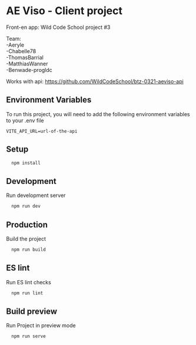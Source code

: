 # AE Viso - Client project

Front-en app: Wild Code School project #3

Team:  
 -Aeryle  
 -Chabelle78  
 -ThomasBarrial  
 -MatthiasWanner  
 -Benwade-progldc

Works with api: https://github.com/WildCodeSchool/btz-0321-aeviso-api

## Environment Variables

To run this project, you will need to add the following environment variables to your .env file

`VITE_API_URL=url-of-the-api`

## Setup

```bash
  npm install
```

## Development

Run development server

```bash
  npm run dev
```

## Production

Build the project

```bash
  npm run build
```

## ES lint

Run ES lint checks

```bash
  npm run lint
```

## Build preview

Run Project in preview mode

```bash
  npm run serve
```
